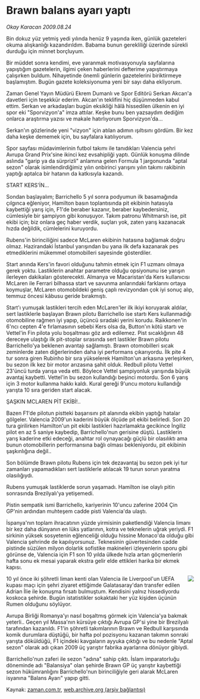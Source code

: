 # Brawn balans ayarı yaptı

*Okay Karacan 2009.08.24*

<tr><td class="metin" colspan="2" style="padding-top: 20px; padding-left: 5px; padding-right: 10px;">Bin dokuz yüz yetmiş yedi yılında henüz 9 yaşında iken, günlük gazeteleri okuma alışkanlığı kazandırıldım. Babama bunun gerekliliği üzerinde sürekli durduğu için minnet borçluyum.</td></tr><tr><td class="metin" colspan="2" style="padding-top: 20px; padding-left: 5px; padding-right: 10px;"><p>Bir müddet sonra kendimi, eve yaranmak motivasyonuyla sayfalarına yapıştığım gazetelerin, ilgimi çeken haberlerini defterime yapıştırmaya çalışırken buldum. Nihayetinde önemli günlerin gazetelerini biriktirmeye başlamıştım. Bugün gazete koleksiyonuma yeni bir sayı daha ekliyorum.
<p> Zaman Genel Yayın Müdürü Ekrem Dumanlı ve Spor Editörü Serkan Akcan'a davetleri için teşekkür ederim. Akcan'ın teklifini hiç düşünmeden kabul ettim. Serkan ve arkadaşları bugün eksikliği hâlâ hissedilen ülkenin en iyi spor eki "Sporvizyon'a" imza attılar. Keşke bunu ben yazsaydım dediğim onlarca araştırma yazısı ve makale hatırlıyorum Sporvizyon'da... 
<p> Serkan'ın gözlerinde yeni "vizyon" için atılan adımın ışıltısını gördüm. Bir kez daha keşke dememek için, bu sayfalara katılıyorum.
<p> Spor sayfası müdavimlerinin futbol takımı ile tanıdıkları Valencia şehri Avrupa Grand Prix'sine ikinci kez evsahipliği yaptı. Günlük konuşma dilinde aslında "garip ya da sürprizli" anlamına gelen Formula 1 jargonunda "aptal sezon" olarak isimlendirdiğimiz yılın onbirinci yarışını yılın takımı rakibinin yaptığı aptalca bir hatanın da katkısıyla kazandı. 
<p>START KERS'İN...
<p>Sondan başlayalım; Barrichello 5 yıl sonra podyumun ilk basamağında çılgınca eğleniyor, Hamilton basın toplantısında pit ekibinin hatasıyla kaybettiği yarış için, F1'de beraber kazanır, beraber kaybedersiniz, cümlesiyle bir şampiyon gibi konuşuyor. Takım patronu Whitmarsh ise, pit ekibi için; biz onlara geç haber verdik, suçları yok, zaten yarış kazanacak hızda değildik, cümlelerini kuruyordu.
<p>Rubens'in birinciliğini sadece McLaren ekibinin hatasına bağlamak doğru olmaz. Hazirandaki İstanbul yarışından bu yana ilk defa kazanarak pes etmediklerini mükemmel otomobilleri sayesinde gösterdiler.
<p>Start anında Kers'in favori olduğunu tahmin etmek için F1 uzmanı olmaya gerek yoktu. Lastiklerin anahtar parametre olduğu opsiyonunu ise yarışın ilerleyen dakikaları gösterecekti. Almanya ve Macaristan'da Kers kullanıcısı McLaren ile Ferrari bilhassa start ve savunma anlarındaki farklarını ortaya koymuşlar, McLaren otomobildeki geniş çaplı revizyondan çok iyi sonuç alıp, temmuz öncesi kâbusu geride bırakmıştı.
<p>Start'ı yumuşak lastikleri tercih eden McLaren'ler ilk ikiyi koruyarak aldılar, sert lastiklerle başlayan Brawn pilotu Barrichello ise startı Kers kullanmadığı otomobiline rağmen iyi yapıp, üçüncü sıradaki yerini korudu. Raikkonen'in 6'ncı cepten 4'e fırlamasının sebebi Kers olsa da, Button'ın kötü startı ve Vettel'in Fin pilota yolu boşaltması göz ardı edilemez. Pist sıcaklığının 48 dereceye ulaştığı ilk pit-stoplar sırasında sert lastikler Brawn pilotu Barrichello'ya beklenen avantajı sağlamıştı. Brawn otomobilleri sıcak zeminlerde zaten diğerlerinden daha iyi performans çıkarıyordu. İlk pite 4 tur sonra giren Rubinho bir sıra yükselerek Hamilton'un arkasına yerleşirken, bu sezon ilk kez bir motor arızasına şahit olduk. Redbull pilotu Vettel 23'üncü turda yarışa veda etti. Böylece Vettel şampiyonluk yarışında büyük avantaj kaybetti. Vettel'in bu sezon kullandığı beşinci motordu. Son 6 yarış için 3 motor kullanma hakkı kaldı. Kural gereği 9'uncu motoru kullandığı yarışta 10 sıra geriden start alacak.
<p>ŞAŞKIN MCLAREN PİT EKİBİ!..
<p>Bazen F1'de pilotun pistteki başarısını pit alanında ekibin yaptığı hatalar gölgeler. Valencia 2009'un kaderini büyük ölçüde pit ekibi belirledi. Son 20 tura girilirken Hamilton'un pit ekibi lastikleri hazırlamakta gecikince İngiliz pilot en az 5 saniye kaybedip, Barrichello'nun gerisine düştü. Lastiklerin yarış kaderine etki edeceği, anahtar rol oynayacağı güçlü bir olasılıktı ama bunun otomobillerin performansına bağlı olması bekleniyordu, pit ekibinin şaşkınlığına değil..
<p>Son bölümde Brawn pilotu Rubens için tek dezavantaj bu sezon pek iyi tur zamanları yapamadıkları sert lastiklerle atılacak 19 turun sorun yaratma olasılığıydı.
<p>Rubens yumuşak lastiklerde sorun yaşamadı. Hamilton ise olaylı pitin sonrasında Brezilyalı'ya yetişemedi.
<p>Pistin sempatik ismi Barrichello, kariyerinin 10'uncu zaferine 2004 Çin GP'nin ardından muhteşem cadde pisti Valencia'da ulaştı.
<p>İspanya'nın toplam ihracatının yüzde yirmisinin paketlendiği Valencia limanı bir kez daha dünyanın en lüks yatlarının, kotra ve teknelerin uğrak yeriydi. F1 sirkinin yüksek sosyetenin eğlenceliği olduğu hissine Monaco'da olduğu gibi Valencia şehrinde de kapılıyorsunuz. Teknesinin güvertesinden cadde pistinde süzülen milyon dolarlık sofistike makineleri izleyenlerin sporu gibi görünse de, Valencia için F1 son 10 yılda ülkede hızla artan göçmenlerin hafta sonu ek mesai yaparak ekstra gelir elde ettikleri harika bir ekmek kapısı.
<p>
<p align="leftr"><img align="right" border="0" src="http://web.archive.org/web/20090901002912im_/http://medya.zaman.com.tr/2009/08/24/okay.gif"/>


10 yıl önce iki şöhretli liman kenti olan Valencia ile Liverpool'un UEFA kupası maçı için şehri ziyaret ettiğimde Galatasaray'dan transfer edilen Adrian İlie ile konuşma fırsatı bulmuştum. Kendisini yalnız hissediyordu koskoca şehirde. Bugün istatistikler sokaktaki her yüz kişiden üçünün Rumen olduğunu söylüyor.
<p>Avrupa Birliği Romanya'yı nasıl boşaltmış görmek için Valencia'ya bakmak yeterli.. Geçen yıl Massa'nın kürsüye çıktığı Avrupa GP'si yine bir Brezilyalı tarafından kazanıldı. F1'in şöhretli takımlarının Brawn ve Redbull karşısında komik durumlara düştüğü, bir hafta pol pozisyonu kazanan takımın sonraki yarışta döküldüğü, F1 içindeki kavgaların ayyuka çıktığı ve bu nedenle "Aptal sezon" olarak adı çıkan 2009 üç yarıştır fabrika ayarlarına dönüyor gibiydi.
<p>Barrichello'nun zaferi ile sezon "adına" sahip çıktı. İslam imparatorluğu döneminde adı "Balansiya" olan şehirde Brawn GP üç yarıştır kaybettiği sezon hükümranlığını Barrichello'nun birinciliğiyle geri alarak McLaren isyanına "Balans Ayarı" yapıp gitti.<br/></p></p></p></p></p></p></p></p></p></p></p></p></p></p></p></p></p></p></p></td></tr>

Kaynak: [zaman.com.tr](http://zaman.com.tr/yazar.do?yazino=884033), [web.archive.org (arşiv bağlantısı)](http://web.archive.org/web/20090901002912/http://www.zaman.com.tr:80/yazar.do?yazino=884033)
